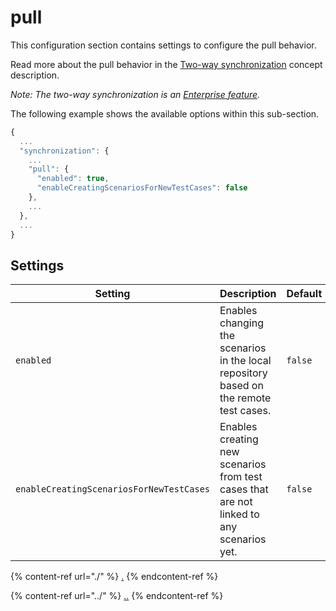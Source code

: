 # pull

This configuration section contains settings to configure the pull behavior.

Read more about the pull behavior in the [Two-way synchronization](../../../features/pull-features/two-way-synchronization.md) concept description.

_Note: The two-way synchronization is an [Enterprise feature](../../../licensing.md)._

The following example shows the available options within this sub-section.

```javascript
{
  ...
  "synchronization": {
    ...
    "pull": {
      "enabled": true,
      "enableCreatingScenariosForNewTestCases": false
    },
    ...
  },
  ...
}
```

## Settings

| Setting                                  | Description                                                                              | Default |
| ---------------------------------------- | ---------------------------------------------------------------------------------------- | ------- |
| `enabled`                                | Enables changing the scenarios in the local repository based on the remote test cases.   | `false` |
| `enableCreatingScenariosForNewTestCases` | Enables creating new scenarios from test cases that are not linked to any scenarios yet. | `false` |



{% content-ref url="./" %}
[.](./)
{% endcontent-ref %}

{% content-ref url="../" %}
[..](../)
{% endcontent-ref %}
